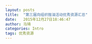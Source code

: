 ```yaml
---
layout: posts
title:  "第三届向组织揩油活动优秀资源汇总"
date:   2015年12月27日18:46:47
author: 马琦
categories: Intro
tags: 优秀资源
---
```



